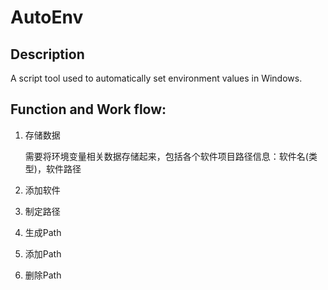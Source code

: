 # AutoEnv
## Description
A script tool used to automatically set environment values in Windows. 

## Function and Work flow:
1. 存储数据

    需要将环境变量相关数据存储起来，包括各个软件项目路径信息：软件名(类型)，软件路径
2. 添加软件
3. 制定路径
4. 生成Path
5. 添加Path
6. 删除Path